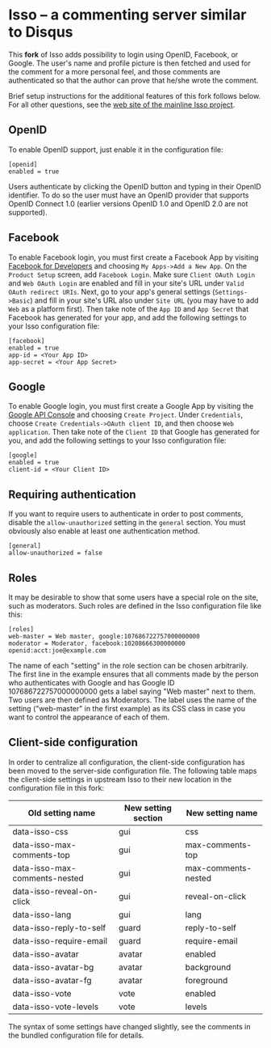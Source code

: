 Isso – a commenting server similar to Disqus
============================================

This **fork** of Isso adds possibility to login using OpenID,
Facebook, or Google. The user's name and profile picture is then
fetched and used for the comment for a more personal feel, and those
comments are authenticated so that the author can prove that he/she
wrote the comment.

Brief setup instructions for the additional features of this fork
follows below. For all other questions, see the
[web site of the mainline Isso project](https://posativ.org/isso/).

OpenID
------

To enable OpenID support, just enable it in the configuration file:

    [openid]
    enabled = true

Users authenticate by clicking the OpenID button and typing in their
OpenID identifier. To do so the user must have an OpenID provider that
supports OpenID Connect 1.0 (earlier versions OpenID 1.0 and OpenID
2.0 are not supported).

Facebook
--------

To enable Facebook login, you must first create a Facebook App by
visiting [Facebook for Developers](https://developers.facebook.com/)
and choosing `My Apps->Add a New App`. On the `Product Setup` screen,
add `Facebook Login`. Make sure `Client OAuth Login` and `Web OAuth
Login` are enabled and fill in your site's URL under `Valid OAuth
redirect URIs`. Next, go to your app's general settings
(`Settings->Basic`) and fill in your site's URL also under `Site URL`
(you may have to add `Web` as a platform first). Then take note of the
`App ID` and `App Secret` that Facebook has generated for your app,
and add the following settings to your Isso configuration file:

    [facebook]
    enabled = true
    app-id = <Your App ID>
    app-secret = <Your App Secret>

Google
------

To enable Google login, you must first create a Google App by visiting
the [Google API Console](https://console.developers.google.com/) and
choosing `Create Project`. Under `Credentials`, choose `Create
Credentials->OAuth client ID`, and then choose `Web application`. Then
take note of the `Client ID` that Google has generated for you, and
add the following settings to your Isso configuration file:

    [google]
    enabled = true
    client-id = <Your Client ID>

Requiring authentication
------------------------

If you want to require users to authenticate in order to post
comments, disable the `allow-unauthorized` setting in the `general`
section. You must obviously also enable at least one authentication
method.

    [general]
    allow-unauthorized = false

Roles
-----

It may be desirable to show that some users have a special role on the
site, such as moderators. Such roles are defined in the Isso
configuration file like this:

    [roles]
    web-master = Web master, google:107686722757000000000
    moderator = Moderator, facebook:10208666300000000 openid:acct:joe@example.com

The name of each "setting" in the role section can be chosen
arbitrarily. The first line in the example ensures that all comments
made by the person who authenticates with Google and has Google ID
107686722757000000000 gets a label saying "Web master" next to
them. Two users are then defined as Moderators. The label uses the
name of the setting ("web-master" in the first example) as its CSS
class in case you want to control the appearance of each of them.

Client-side configuration
-------------------------

In order to centralize all configuration, the client-side
configuration has been moved to the server-side configuration
file. The following table maps the client-side settings in upstream
Isso to their new location in the configuration file in this fork:

| Old setting name              | New setting section | New setting name    |
| ----------------------------- | ------------------- | ------------------- |
| data-isso-css                 | gui                 | css                 |
| data-isso-max-comments-top    | gui                 | max-comments-top    |
| data-isso-max-comments-nested | gui                 | max-comments-nested |
| data-isso-reveal-on-click     | gui                 | reveal-on-click     |
| data-isso-lang                | gui                 | lang                |
| data-isso-reply-to-self       | guard               | reply-to-self       |
| data-isso-require-email       | guard               | require-email       |
| data-isso-avatar              | avatar              | enabled             |
| data-isso-avatar-bg           | avatar              | background          |
| data-isso-avatar-fg           | avatar              | foreground          |
| data-isso-vote                | vote                | enabled             |
| data-isso-vote-levels         | vote                | levels              |

The syntax of some settings have changed slightly, see the comments in
the bundled configuration file for details.
